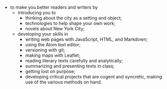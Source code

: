 * to make you better readers and writers by
    * introducing you to 
        * thinking about the city as a setting and object;
        * technologies to help shape your own work;
        * novels about New York City;
    * developing your skills in
        * writing web pages with JavaScript, HTML, and Markdown;
        * using the Atom text editor;
        * versioning with git;
        * making maps with Leaflet;
        * reading literary texts carefully and analytically;
        * summarizing and presenting texts in class;
        * getting lost on purpose;
        * developing critical projects that are cogent and syncretic, making use of the various methods on hand.

